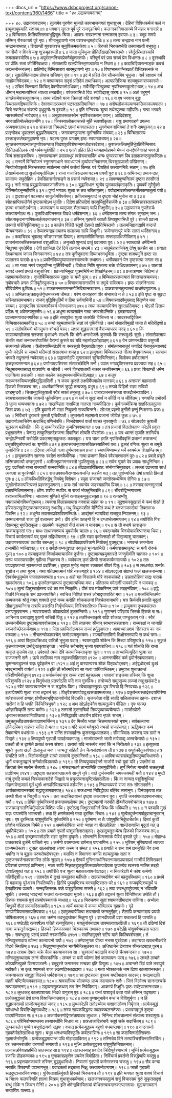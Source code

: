 +++
dbcs_url = "https://www.dsbcproject.org/canon-text/content/360/1466"
title = "४०.उद्रायणावदानम्"

+++
४०. उद्रायणावदानम्।
तुल्यमेव पुरुषेण भुज्यते 
कायभाजनगतं शुभाशुभम्। 
देहिनां विविधकर्मजं फलं 
न ह्यभुक्तमुपयाति संक्षयम्॥१॥
भगवान् सुगतः पूर्वं पुरे राजगृहाभिधे। 
कलन्दकनिवासाख्ये विजहार वनान्तरे॥ २॥
बिम्बिसारः क्षितिपतिस्तत्राभूद्विश्रुतः श्रिया। 
आकरः सरव्रत्नानां रत्नाकरम् इवापरः॥ ३॥
बभूव समये तस्मिन् रौरुकाख्ये पुरे नृपः। 
श्रीमानुद्रायणो नाम यशश्चन्द्रमहोदधिः॥ ४॥
तस्य चन्द्रप्रभा नाम पत्नी चन्द्राननाभवत्। 
शिखण्डी युवराजश्च सूनुर्विक्रमकर्कशः॥ ५॥
हिरुको भिरुकश्चेति तस्यामात्यौ बभूवतुः। 
गणनीयौ न विनये ययुः शुक्रबृहस्पती॥ ६॥
जाता भूमिभुजः प्रीतिर्लेखखत्विषस्तयोः। 
रवेर्दूरस्थितस्यापि कमलाकरयोरिव॥ ७॥
अपूर्वरत्ननिचयप्रेषणैर्बहुशस्तयोः। 
परिपूर्णं परं प्राप सख्यं  प्रेम विधानतः॥ ८॥
दूरस्थापि परं प्रीतिः सतां कीर्तिरिवाक्षया। 
संसक्तापि खलप्रीतिस्तृणज्वालेव न स्थिरा॥ ९॥
कदाचिद्दिव्यरत्नाङ्कं कवचं काञ्चनोज्ज्वलम्। 
प्राहिणोद् बिम्बिसाराय सारमुद्रायणो नृपः॥ १०॥
विषह्सस्त्राग्निरक्षार्हं विचित्ररत्नकं च तत्। 
सुहृत्प्रेषितमादाय प्रोवाच सचिवान् नृपः॥ ११॥
इदं मे प्रहितं तेन सौजन्यमिव भूभुजा। 
सर्व रक्षाक्षमं वर्म गाढप्रेमनिवेदकम्॥ १२॥
न पश्याम्यस्य सदृशं प्रतिदेयं तथाधिकम्। 
अल्पप्रतिक्रिया शल्यमुपकारापकारयोः॥१३॥
उचितं चिन्त्यतां किंचित् प्रेषणीयमतोऽधिकम्। 
सर्वैर्भद्भिरित्युक्त्वा नॄपश्चिन्ताकुलोऽभवत्॥ १४॥
अथ धीमान् महामात्यश्चिरं ध्यात्वा तमब्रवीत्। 
वर्षकाराभिधो विप्रः सर्वविद्यासु पारगः॥ १५॥
अतो बहुगुणं रागन्नेकमेवास्त्युपायनम्।
तस्य संप्रेषने यत्नः क्रियतां यदि शक्यते॥ १६॥
य एष भगवान् बुद्धः स्थितस्त्वद्विषयान्तिके। 
देवानामादरस्थानं पटस्तत्प्रतिमान्वितः॥ १७॥
अशेषलोककल्याणकलिकाकल्पपादपः। 
चित्रे स्वप्नेऽथ संकल्पे पृथुपुण्यैः स दृश्यते॥ १८॥
इति मन्त्रिवचः श्रुत्वा तथेत्युक्त्वा महीपतिः। 
गत्वा भगवते नम्रस्तमेवार्थं न्यवेदयत्॥ १९॥
अनुज्ञातस्ततस्तेन नृपश्चित्रकरान् वरान्। 
आदिदेशाशु भगवत्प्रतिमोल्लेखकर्मणि॥ २०॥
जिनस्यालोकयन्तस्ते मूर्ति रूपव्शीकृताः। 
ययुः प्रमाणग्रहणे प्रगल्भा अप्यशक्तताम्॥ २१॥
संक्रान्तां निमलपटे छायां भगवतस्ततः। 
सुवर्णभावनाभिख्यां ते शनैः समपूरयन्॥ २२॥
प्राःइणोदथ भूपालस्तं बुद्धप्रतिमापटम्। 
जगन्नयनपुण्यानां मूर्तानामिव संचयम्॥ २३॥
बिम्बिसारस्य हस्ताङ्कलेखामुद्रायणो नृपः। 
पटस्य पुरतः प्राप्ताम् हृष्टः स्वयमवाचयत्॥ २४॥
सुगतचरणपद्मन्यासपुण्योपकण्ठात् 
त्रिदशपुरविशेषान्मागधोदाररदेशात्। 
कुशलकलितमूर्तिर्भूपतिर्बिम्बिसारः 
क्षितितलतिलकं त्वां धर्मबन्धुर्ब्रवीति॥ २५॥
एतत्ते प्रहितं हितं भवमहामोहामये भेषजं 
राजद्वेषविषापहं भगवतो बिम्बं शशाङ्कत्विषः। 
तृष्णापच्छमनं प्रसन्नमधुरं त्वन्नेत्रपात्रार्पितं 
धन्यः पुण्यरसायनं पिब हठादाकण्ठमुत्कण्ठितः॥ २६॥
सन्मार्गे विनियोजनं स्गुणगणाधाने सदाध्यापनं 
दुर्व्यापारनिवारणम् थिरसुखप्राप्तौ परिप्रेरणम्। 
निर्व्याजोपकृतौ निरन्तरतया सर्वात्मना वर्तनं 
कर्तव्यं किमतः परं प्रियहितं कल्याणमित्रैः सताम्॥ २७
इति लेखार्थमास्वाद्य सुऱ्त्प्रेमामृतोचितम्। 
राजा गजाधिरूढस्य पटस्य प्रययौ पुरः॥ २८॥
अभिनन्द्य तमानन्दात् सामात्यः सपुरोहितः। 
हेमसिंहासनोत्सङ्गे स प्रसार्य न्यवेशयत्॥ २९॥
लावण्यपुण्यनिलयं दृष्ट्वा तत्सौगतं वपुः। 
नमो नमह् प्रबुद्धायेत्यवदजगतीजनः॥ ३०॥
बुद्धाभिधानं श्रुत्वैव पुलकालंकृताकृतिः। 
पुष्पवर्षे सुरैर्मुक्ते विस्मितोऽभून्महीपति॥ ३१॥
पुण्यं भगवतः श्रुत्वा स तत्र चरितामृतम्। 
पयोदानादसोत्कण्ठनीलकण्ठतुलां ययौ॥ ३२॥
द्वादशाङ्गं पटस्याध सानुलोमविपर्ययम्। 
प्रतीत्यसमुत्पादं च दृष्ट्वा मोहं मुमोच सः॥ ३३॥
स्रोतःप्राप्तिफलेनैवं दृष्टसत्योऽथ भूपतिः। 
दिदेश प्रतिसंदेशं सख्युर्भिक्षुर्विसर्जनैः॥ ३४॥
बिम्बिसारस्ततस्तस्मै कृत्वा भगवतोऽर्थनाम्। 
कात्यायनं च व्यसृजत् शैलाख्याम् चापि भिक्षुणीम्॥ ३५॥
उद्रायणस्य नॄपतेरार्यः कात्यायनोऽथ सः। 
पूजाविधायिनस्तत्र विदधे धर्मदेशनाम्॥ ३६॥
धर्मदेशनया तस्य संगतः सुमहान् जनः। 
स्रोतःसकृदनागामिफलार्हत्पदमाप्तवान्॥ ३७॥
तस्मिन् गृहपती ख्यातौ तिष्यपुष्याभिधौ पुरे। 
शान्त्यै प्रव्रज्य तस्याग्रे परिनिर्वृतिमापतुः॥ ३८॥
कालेन विहितै स्तूपौ देहान्ते ज्ञातिभिस्तयोः। 
तन्नामचिह्नावद्यापि वन्दन्ते चैत्यवन्दकाः॥ ३९॥
देव्याश्चन्द्रप्रभायाश्च शलाख्या सापि भिक्षुणी।
क्रमेणान्तःपुरे चक्रे सततं धर्मदेशनाम्॥ ४०॥
कदाचिदथ भूपालह् क्रीडगारगतां प्रियाम्। 
तामज्ञासीन्निमित्तज्ञः सप्ताहावधिजीविताम्॥ ४१।
ज्ञातसंसारचरितस्ततस्तां वशुधाधिपः। 
अनुजज्ञे शुभपदं प्रातुं प्रव्रज्यया पुरः। ४२॥
स्वाख्याते धर्मविन्मये भिक्षुक्या नृपतेर्गिरा। 
देवी प्रव्रजिता देहं दिने तत्याज सप्तमे॥ ४३॥
चातुर्महाराजिकेषु देवेषु सहसैव सा। 
प्रयाता देवकन्यात्वं जगाम जिनकाननम्॥ ४४॥
तत्र पूर्णेन्दुवदना दिव्याभरणभूषिता। 
दृष्ट्वा शाक्यमुनिं हृष्टा सा पपातास्य पादयोः॥ ४५॥
प्रकीर्णदिव्यपुष्पायास्तस्याश्चक्रे तथागतः। 
धर्मोपपादनं येन दृष्टसत्या जगाम सा॥ ४६॥
सा गत्वा नगरं पत्युर्व्योम्ना मूर्तिरिवैन्दवी। 
विबोध्य निशि सुप्तस्य चक्रे बोधिप्रकाशनम्॥ ४७॥
यातायां स्वपदं तस्यां प्रभाते वसुधाधिपः। 
प्रव्रज्याभिमुखः पुत्रमभिषिच्य शिखण्डिनम्॥ ४८॥
प्रजात्राणाय निक्षिप्य तं महामात्ययोस्ततः। 
नृपतेर्बिम्बिसारस्य सुहृदः स ययौ पुरम्॥ ४९॥
बिम्बिसारस्तमायातं विगतच्छत्रचामरम्। 
नृपोपचारैः प्रणतः प्रीतिपूतैरपूजयत्॥ ५०॥
विश्रान्तमासनासीनं स तमूचे सविस्मयः। 
हृष्ठः संदर्शनेनास्य श्रीवियोगेन दुःखितः॥ ५१॥
राजन्ननन्तसामन्तमौलिविश्रान्तशासनः। 
पाकशासनतुल्यस्त्वं कथमेवमुपागतः॥ ५२॥
अभिन्नवक्र्क्रप्रकृतेर्गुप्तमन्त्रस्य धीमतः। 
परेण राज्यहरणं वीर संभाव्यते न ते॥ ५३॥
इति पृष्टः स सुहृदा सस्मितस्तमभाषत। 
राजन् वृद्धिविभूतिर्मे न प्रिया सर्वगामिनी॥ ५४॥
विषयास्वादवैमुख्याद् वितृष्णेन मया स्वयम्। 
उत्सृष्टमिव संत्यक्तमैश्वर्यं भोगभाजनम्॥५५॥
त्वया कल्याणमित्रेण सुगतप्रतिमापटः। 
योऽसौ हिताय प्रहितः स् अवैराग्यगुरुर्ममः॥ ५६॥
अधुना त्वत्प्रसादेन गत्वा भगवतोऽन्तिके। 
इच्छाम्यवाप्तुं प्रव्रज्यामगारादनगारिकः॥ ५७॥
इति सख्युर्वचः श्रुत्वा तत्तथेति विचिन्त्य च। 
सादरस्तद्विवेकेन बिम्बिसारस्तमब्रवीत्॥ ५८॥
धन्यो बहुमतश्चासि सतां त्वं पृथिवीपते। 
कथं संसारविमुखी जाता ते मतिरीदृशी॥ ५९॥
संतोषविभवो भोगसुभगः शोभसे परम्। 
लक्षणं शुद्धसत्त्वानां वैराज्याभरणं मनह्॥ ६०॥
किं साम्राज्यमहौजसा सरजसा दुःसाधनैः साधनैः 
किं भोगैः क्षणभोजनैः कुलषदैः किं सत्त्वदुःखैः सुखैः। 
संसारोपरमाय चेतसि सतां जन्मान्तरोपार्जितं 
वैराग्यं कुरुते पदं यदि महामोहप्ररोहापहम्॥ ६१॥
येन प्राणमनःप्रिया वसुमती संत्यज्यते लीलया। 
त्रैलोक्याभिमतेऽपि यः स्मरसुखे वैमुख्यदीक्षागुरुः। 
संमोहव्य्सनातुरं जगदिदं येनानुकम्पास्पदं  
पुण्यैः कोऽपि स जायते मतिमतां संसारवामः शमह्॥ ६२॥
इत्युक्त्वा बिम्बिसारस्तं नीत्वा वेणुवनाश्रमम्। 
सप्रणामं भगवते तद्वृत्तान्तं न्यवेदयत्॥ ६३॥
उद्रायणोऽपि सुगताकारं सुचिरचिन्तितम्। 
विलोक्य हर्षादात्मानं कृतकृत्यममन्यत॥ ६४॥
पर्णामव्यग्रशिरसा संसारच्छेदिनि तनौ। 
पपात भगवद्दृष्टिस्तस्य प्रव्रज्यया सह॥ ६५॥
भिक्षुभावमथासाद्य पात्रपाणिः स चीवरी। 
नगरे पिण्डपातार्थी चकार जनविस्मयम्॥ ६६॥
प्रजाः शिखण्डी धर्मेण पालयित्वा प्रसन्नधीः। 
यातः कालेन कालुष्यमधर्माभिरतोऽबह्वत्॥ ६७॥
कलुषं काञ्चनरुचिव्यक्तविद्युद्विलासिनी। 
न कस्य कुरुते लक्ष्मीर्मेघमालेव मानसम्॥ ६८॥
अनायत्तं महामात्यौ हिरुको भिरुकश्च तम्। 
अधर्मकर्मनिरतं क्रुद्धौ तत्यजतुः प्रभुम्॥ ६९॥
तत्पदे विहितौ राज्ञा सचिवौ दण्डमुग्दरौ। 
चित्तानुवृत्तिकुशलौ स्वैरं सक्तं तमूचतुः॥ ७०॥
प्रजारञ्जनसंसक्ता राजदौर्जन्यवादिनः। 
स्वयशःख्यापनायैव जायन्ते धूर्तमन्त्रिणः॥ ७१॥
न धर्मं न सुखं नार्थं न कीर्ति न च जीवितम्। 
गणयन्ति प्रभोरर्थे ते भृत्या भव्यभक्तयः॥ ७२॥
नाखण्डिता नाक्षयिता नातप्ता नाप्यपीडिताः। 
कुर्वन्त्यर्थक्रिया राज्ञस्तिलतुल्याः किल प्रजाः॥ ७३॥
इति ब्रुवाणौ तौ राज्ञा नियुक्तौ राज्यचिन्तने। 
लोभात् प्रवृत्तौ दुर्नीतौ हन्तुं निःशरणाः प्रजाः॥ ७४॥
निर्विचारे दुराचारे कुमतौ पृथिवीपतौ। 
लुप्तसत्ये महामात्ये प्रजानां जीवितं कुतः॥ ७५॥
उद्रायणोऽथाचिरेण कदाचिद् वणिजंपथि। 
निजदेशागतं वार्तां पप्रच्छ नृपराष्ट्रयोः॥ ७६॥
सोऽवदद्देव कुशली सुतस्तव महीपतिः।
किं तु सन्मन्त्रिरहितः कुमन्त्रिवशमागतः॥ ७७॥
तत्र प्रजानां विततोपतापः 
कोऽपि प्रवृत्तः प्रभुशासनेन। 
येनाद्य तत्कुत्सितदेशजन्म 
दिवानिशं शोचति पौरलोकः॥ ७८॥
यत्र ध्वान्तं सृजति तरणिर्यत्र चन्द्रोऽग्निवर्षी 
यत्रोदेति प्रकटममृतादुत्कटः कालकूटः। 
यत्र त्राता हरति नृपतिर्जीववृत्तिं प्रजानां 
तत्राक्रन्दं प्रसॄतविपुलोपप्लवं कः शृणोति॥ ७९॥
इत्यासक्तनृपायासखिन्नस्यार्तिमयं वचः। 
दुःसहं वणिजः श्रुत्वा स तमूचे कृपानिधिः॥ ८०॥
दद्गिरा त्वमितो गत्वा तूर्णमाश्वासय प्रजाः। 
स्थापयिष्याम्यहं धर्मे स्वयमेत्य शिखण्डिनम्॥८१॥
इत्युक्तस्तेन सानन्दः स्वदेशं शनकैर्वणिक्। 
गत्वा प्रजानां विदधे स्वैरमाश्वासनं पुरः॥ ८२॥
प्रवादे प्रसृते तस्मिन्नमात्यौ दण्डमुद्गरौ। 
अतीतभूपागमनत्रस्तौ भूपतिमूचतुः॥ ८३॥
सर्वत्र श्रूयते देव प्रवादः साधुनिन्दितः। 
वृद्धः प्रव्रजितो राजा राज्यार्थी यत्नवानिति॥ ८४॥
तीव्रव्रतपरिक्लिष्टः संभोगाभिमुखादरः। 
लज्जां प्रव्रज्यया सार्धं त्यक्त्वा स पुनरेष्यति॥ ८५॥
राजन्नपक्कवैराग्यास्त्यजन्ति सहसैव यत्। 
तत् पूर्वाभ्यधिकं तेषां प्रयाति प्रियतां पुनः॥ ८६॥
लोकस्थितिविरुद्धेषु विषयेषु विशेषतः। 
स्पृहा संजायते जन्तोरपथ्येष्विव रोगिणः॥ ८७॥
सुखोत्सेकात्परित्यक्तं प्रहस्तमुपागतम्। 
प्रायः सर्वं भवत्येव जडस्याम्रमिव प्रियम्॥ ८८॥
तस्माद्भवन्तमुत्सार्य प्रतापनिधिमासनात्।
क्षीणः शशीव स्थविरः स राज्यं भोक्तुमिच्छति॥ ८९॥
चीवरोद्विग्नगात्रस्य वरवस्त्राभिलाषिणः। 
जातास्य मुण्डिते मूर्ध्नि रत्नाङ्कमुकुटस्पृहा॥ ९०॥
रत्नहर्म्येषु नवतासंभोगविभवोद्भवम्। 
त्यक्त्वा विलासमायासं वनवासं सहेत कः॥ ९१॥
मृदुशयनसुखार्हा ये कथं शेरते ते 
हरिणखरखुरोद्यत्कत्कण्टकासु स्थलीषु। 
मधु विधुकरशीतं यैर्निपीतं कथं ते 
वनजगजमदोष्णं तिक्तमम्भः पिबन्ति॥ ९२॥
अधुनैव तवासन्नप्रवेशविषमस्थितेः। 
आद्यंमतं न्यायविदां राजपुत्र निपातनम्॥ ९३॥
तस्मादनागतो राजा पूर्वं वध्यस्तव प्रभो। 
दीपं हन्ति पतङ्गो हि न दग्धश्चेत्समापतन्॥ ९४॥
तयोरिति गिरा क्षिप्रमभूद् भूपतिराकूलः। 
खलमेघैः कलुषतां नीतं कस्य न मानसम्॥ ९५॥
स तौ बभाषे साशङ्कः क्रकचक्रूरतां गतः। 
बाधः साधारणश्चायं युवयोर्मम चाग्रतः॥ ९६॥
भवद्भ्यामेव विनयोपायविश्रान्तया धिया। 
विचार्य कार्यतात्पर्यं यद् युक्तं तद्विधीयताम्॥ ९७॥
इति राज्ञा कृतोत्साहौ तौ विसृज्याशु घातकान्। 
उद्रायणस्याग्रपथं वधायैव बबन्धतुः॥ ९८॥
सोऽपिप्रज्ञापरित्राणे नियोक्तुं पुत्रमुद्यतः। 
भगवन्तं समभ्येत्य व्रजामीति व्यजिज्ञपत्॥ ९९॥
सर्वज्ञेनाभ्यनुज्ञातः स्वकृतं भुज्यतामिति। 
कर्मपाशसमाकृष्टः स ययौ रोरुकं पुरम्॥ १००॥
तस्माद्व्रजन्तं निर्व्याजमाचारमिव दुर्जनाः। 
दुष्टामात्यप्रयुक्तास्ते जग्नुर्वर्त्मनि घातकाः॥ १०१॥
तस्य चावरपात्रादीन् गृहीत्वा निहतस्य ते। 
व्यदेवयन् कृतं प्रीत्यौ राजाकार्यममात्ययोः॥ १०२॥
ततः पापप्रहृष्टाभ्यां नृपस्ताभ्यां प्रदर्शितम्। 
दृष्ट्वा मुमोह सहसा रक्ताक्तं चीवरं पितुः॥ १०३॥
स लब्धसंज्ञः शनकैः शुशोच न तथा गुरुम्। 
यथा पतितमात्मानं घोरे नरकगह्वरे॥ १०४॥
सोऽवदद्वत्स संप्राप्तं फलं खलजनान्मया। 
ऐश्वर्यमधुलुब्धेन पापपातमपश्यता॥ १०५॥
अहो बत निरालम्बे घोरे नरकसंकटे। 
उन्नतारोहिणां सद्यः पातकं खलसंगतम्॥ १०६॥
कृतमेतन्महत्पापं दुष्टामात्यधिया मया। 
पतितस्य ममेदानीं पावकोऽपि न पावकह्॥ १०७॥
तुल्यं पितुश्चार्हतस्य वधे का मम निष्कृतिः। 
पीतं यत्र मयैकस्मिन् पात्रे सदहनंविषम्॥ १०८॥
वृद्धे पितरि निःसङ्के शमं प्रव्रज्ययाश्रिते। 
स्वचित्त निशितं शस्त्रं लोभाद्व्यापारितं मया॥ १०९॥
यत्संचिन्तितमेव कम्पजनकं श्रोतुं नयत् शक्यते 
दृष्टं यच्च करोति शोककलनां निश्चेतनानामपि। 
यत्र क्रैर्यमपि प्रयाति मृदुतां तीव्रानुतापाग्निना 
तत्रापि प्रसरन्ति निर्घृणधियाम् निस्त्रिंशतीक्ष्णाः क्रियाः॥ ११०॥
इत्युक्त्वा दुःकह्संतप्तः प्रलापमुखराननः। 
न्यवारयत्तयोः कोपात्प्रवेशं दुष्टमन्त्रिणोः॥ १११॥
गुणान्तरं परिज्ञाय भिरुकं हिरुकं च सः। 
आनिनाय प्रसाद्याशु पुराणौ सचिवौ पितुः॥ ११२॥
ततश्चिन्ताकृशे राज्ञि शोकात् पाण्डुरताम् गते। 
स्वैरं तज्जननीमेत्य दुष्टामात्याववोचताम्॥ ११३॥
देवि त्वतनयः श्रीमान् स्वभावसरलाशयः। 
राज्यरक्षां न जानाति स्वजनोच्छेदकर्कशाम्॥ ११४॥
पिता प्रव्रजितोऽप्यस्य राज्यं हर्तुमुपागतः। 
आवाभ्यां प्रशमं नीतस्तत्र का नाम वाच्यता॥ ११५॥
नीचतन्त्रोपपन्नश्चेत् क्रमोऽयमशुभक्रमः। 
राज्याभिलाषिणो भिक्षोस्तस्यापि स कथं क्रमः॥ ११६॥
आवां पितृवधक्रिधाद् वारितौ भूभुजा पदात्। 
स्वयमद्यापि शोकेन किं मिथ्या परिशुष्यते॥ ११७॥
सुकृतं कृतमावाभ्याम् प्रभोर्दुःखकृशाङ्गता। 
भवन्ति सर्वभावेषु भृज्या एवापराधिनः॥ ११८॥
गतं  शोचति किं राजा यत्कृतं कृतमेव तत्। 
उपेक्ष्यते त्वया देवि कस्माच्चिन्ताकृशः सुतः॥ ११९॥
ताभ्यामित्युदितं श्रुत्वा सा राजजननी शनैः।
ऊचे तरलिका नाम तद्वाक्यविहितादरा॥१२०॥
आनन्तर्यमिदं कर्म द्वयोर्नरकपातकम्। 
युष्मन्मतादुपनतं राज्ञः पूर्वकृतेन वा॥१२१॥
अहं तु वारयाम्यस्य शोकं पितृवधोद्भवम्। 
अर्हद्वधोद्भवं दुःखं भवद्भ्यामपि वार्यतां॥ १२२॥
इति तौ स्वैरमादिश्य सा गत्वा पार्थिवान्तिकम्। 
तमुवाच शुचाक्रान्तं परिक्षीणमिवोडुपम्॥१२३॥
धर्माधर्ममयं पुत्र राज्यं राज्ञां बहुच्छलम्। 
पापानां शङ्कया तस्मिन् किं शुचा परिशुष्यसि॥१२४॥
पितुर्वधात् प्रतप्तोऽसि यदि नाम गुरुप्रियः। 
तत्रोच्यते समुत्सृज्य लज्जां त्वद्दुःखसंकटे॥१२५॥
स्वैरं जातस्त्वमन्येन न स तद्धर्मतः पिता। 
स्वेच्छाहारसुखाः पुत्र स्त्रियो हि निरपत्र्पाः॥ १२६॥
इत्यप्रियमपि श्रुत्वा राजा तद्वचनं रहः। 
पितृवैशसपापोग्रदुःखसंतापमत्यजत्। १२७॥
प्रकुर्वन्त्यस्ताद्रेरुदयगिरिणा क्लेशकलनां 
क्षणात् क्षोणीक्ष्माभृद्विघटनवोनोदं विदधति।
सृजन्त्येता वह्निं सपदि सलिलात्तच्च दहना- 
दशाध्यं नारीणां न हि भवति किंचित्र्त्रिभुवने॥ १२८॥
अथ सोऽर्हद्वधेनैव शल्यतुल्येन पीडितः। 
नृपः पप्रच्छ धर्मज्ञान्निष्कृतिं तस्य कर्मणः॥ १२९॥
ततस्तौ दुष्टसचिवौ तिष्यपुष्याख्यचैत्ययोः। 
मार्जारपोतौ धृत्वान्तःसक्तावामिषशिक्षया॥ १३०॥
निषिद्धावपि धाष्टर्येन प्रविश्य नृपतेः सभाम्। 
तमूचतुस्तीव्रतापसंतापप्रशमार्थिनम्॥ १३१॥
देव मिथ्यैव भवता चित्तमायास्यते भृशम्। 
सर्वकल्याणा लोकेऽस्मिन् नार्हन्तः सन्ति ते मताः॥ १३२॥
यदि सत्यं भवेयुस्ते नभसो राजहंसवत्। 
ऋद्धिमन्तः कथं तेषामन्येन वधसंभवः॥ १३३॥
न सन्ति तस्मादर्हन्तः कुतस्तद्वधपातकम्। 
सीमाविवादः कस्तत्र् यत्र ग्रामो न विद्यते॥ १३४॥
तिष्यपुष्यौ गृहपती यावर्हत्पदमापतुः। 
मार्जारावन्तरे जातौ तावेवाद्य् अस्वचैत्ययोः॥ १३५॥
प्रकटौ तौ च दृश्येते प्रत्यक्षं कस्य संशयः। 
प्रत्ययो यदि नास्त्येव स्वयं किं न निरीक्ष्यते॥ १३६॥
इत्युक्त्वा भूपतेः कृत्वा खलौ दोलाकुलं मनः। 
जग्मतुः सहितौ तेन चैत्यसंदर्शनाय तौ॥ १३७॥
अपूर्वकौतुकावेशात् तत्र संघटिते जने। 
विलोकनोद्यते राग़्यो सामात्ये दुष्टमन्त्रिणौ॥ १३८॥
आमिषाभ्याससंबद्धतिष्यपुष्याभिधानयोः। 
धूर्तौ चक्रतुराह्वानं शनैर्बालबिडालयोः॥ १३९॥
तौ तिष्यपुष्यावर्हन्तौ मार्जारौ स्थो युवां यदि। 
प्रदक्षीणं वा क्रियतां तेन सत्येन चैत्ययोः॥ १४०॥
मांसदानक्षणे ताभ्यामिति वाचमुदीरितौ। 
तूर्णं निर्गत्य मार्जारौ चक्रतुस्तौ प्रदक्षिणम्॥१४१॥
तद्दृष्ट्वा सहसावाप्तप्रत्यये सानुगे नृपे। 
याते दुर्जनमायैव जगज्जयमहीं ययौ॥ १४२॥
मुष्टौ वायुं दृषदि कमलं चित्रमाकाशदेशे 
जिह्वाग्रे च प्रचुररचनासृष्टिसंहारलीलाः। 
किं वा नान्यत् पशुशिशुधियां मोहनायेन्द्रजालं 
मूर्तं धुर्ताः क्षणपरिचितप्रत्ययं दर्शयन्ति॥ १४३॥
निष्प्रत्ययपरो राजा ततः सौगतदर्शने। 
आर्यकात्यायनस्याग्रे श्रद्धापूजामवारयत्॥ १४४॥
राजधान्यां निषिद्धोऽथ बहिरेव ससानुगः। 
विनेयकृपया तत्र तस्थौ शैला च भिक्षुणी॥ १४५॥
ततः कदाचिदायान्तं दृष्ट्वा कात्यायनः पुरः। 
नृपतिं जनसंपातादवमानभयाद् ययौ॥ १४६॥
प्रेषितं पूर्वमन्त्रिभ्यां व्रजन्तमवलोक्य तम्। 
दुष्टामात्यौ नरपतिं दीऱ्घवैराववोचताम्॥ १४७॥
राजन्नमङ्गलनिधिर्मुण्डोऽयं विशिरः पथि। 
दृष्टोऽद्य भिक्षुरस्माभिर्न विद्मः किं भविष्यति॥ १४८॥
न पश्यामि मुखं राज्ञः पापस्येति भणत्यसौ। 
तथा हि क्षणमेकान्ते गत्वा दूरमितः स्थितः॥ १४९॥
श्रुत्वैतद्दुर्जनामर्षादुवाचानुचरान् नृपः। 
एष दूरस्थितः पांशुमुष्टिभिः पूर्यतामिति॥ १५०॥
पूर्यमाणः स तैः पांशुमुष्टिभिर्दुष्टचेटकैः। 
दिव्यां कुटीं प्रवेशेन परिहाराय निर्ममे॥ १५१॥
अमर्षकोपिताः सर्पाः व्याघ्रा वा पीतलोहिताः। 
शान्तेरायान्ति मृदुतां नत् उ भूपतिचेटकाः॥ १५२॥
ततः प्रयाते नृपतौ पांशुराशिशतावृतम्। 
दुःखादूचतुरभ्येत्य हिरुको भिरुकश्च तम्॥ १५३॥
आर्य कृच्छ्रमवाप्तोऽसि राज्ञा क्रूरेण दुष्कृतैः। 
लोचनानि धिगस्माकं यैरिदं दृश्यते पुरेः॥ १५४॥
मोहान्धः पातकश्वभ्रे दुर्जनैः पातितो नृपः। 
कर्मणो वयमप्यस्य दर्शनात् पापभागिनः॥ १५५॥
भूरियम् भूरिपापार्ता त्याज्या प्राज्यमतेस्तव। 
दुःसहः खलसंवासः त्यागः कस्य न संमतः॥ १५६॥
प्रयाति न शमः शमं क्षयमुपैति नैव क्षमा 
भवन्ति न च बुद्धयः परुषरोषदोषस्पृशः। 
वसन्ति न विमानना मनसि शल्यतुल्याः सतां 
न दुष्टजनवर्जनादपरमास्ति लोके सुखम्॥ १५७॥
ऐश्वर्यं गुणिनामधोनिपतनायासप्रयासप्रदं 
गाम्भीर्यं तिमिराकारं प्रविशतां प्राणापहं प्राणिनाम्। 
नष्टा सापि निकृष्ट्दुष्ट्कुटिलव्यालैरुपादेयता 
कूपस्येव खलस्य नास्ति तदहो दोषालियुक्तं यतः॥ १५८॥
तयोरिति वचः श्रुत्वा महाकात्यायनोऽवदत्। 
न निकारेऽपि मे कोपः कर्मणो गतिरीदृशी॥ १५९॥
एतावदेव मे दुःखं यन्मूढस्य महीपतेः। 
खलसंगमदोषेण भयं महदुपस्थितम्॥ १६०॥
प्रथमे हि महावायुः पुरेअस्य निपतिष्यति। 
द्वितीये पुष्पवृष्टिश्च वस्त्रवृष्टिस्ततः परे॥ १६१॥
रूप्यवृष्टिश्चतुर्थे च हेमवृष्टिश्च पञ्चमे। 
रत्नवृष्टिस्ततः षष्ठे पांशुवृष्टिश्च सप्तमे॥ १६२॥
तया सबन्धुराष्ट्रोऽसय् न भविष्यति भूपतिः। 
तस्माद् भवद्भ्यां गन्तव्यं रत्नान्यादाय भूयसे। १६३॥
इति तद्वचनं श्रुत्वा विनिश्चित्य तथेति तौ। 
हिरुकः श्यामकं पुत्रं तस्योपस्थापकं व्यधात्॥ १६४॥
भिरुकश्च सुतां श्यामावतीमादाय पाणिना। 
अभ्येत्य भिक्षुकीं शैलां प्रणयादिदमब्रवीत्॥ १६५॥
आर्ये भवत्या मे कन्या घोषिलस्य गृहप्रभोः।
गृहे समर्पणीयेयमासन्नप्रतिपन्नया॥ १६६॥
एवमुक्त्वार्पयित्वा तावमात्यौ जग्मतुर्गृहम्। 
शैलापि कन्यामादाय प्रययौ घोषिलालयम्॥ १६७॥
ततः क्रमेण तदभूद्यथोक्तं भिक्षुणा पुरे। 
ज्ञानदीपवती प्रज्ञा यथातत्त्वं हि पश्यति॥ १६८॥
षष्ठेऽह्नि रत्नवर्षेऽथ पतिते रत्नपूरिताम्। 
ययतुर्नावमादाय तावमात्यावलक्षितौ॥ १६९॥
तौ दक्षिणां दिशं गत्वा चक्रतुर्नगरद्वयम्। 
हिरुको हिरुकाख्यानं भिरुकाख्यं तथापरः॥ १७०॥
परेऽह्नि पांशुवर्षेणमहता पतता नृपः। 
सबन्धुराष्ट्रः प्रलय्ं प्रययौ नरकातिथिः॥१७१॥
सदण्डिमुद्गरे राग़्यि याते किल्बिषशेषताम्। 
तं मन्त्रिपुत्रमादाय व्योम्ना कात्यायनो ययौ॥ १७२॥
तमेवानुगता प्रीत्या नभसा पुरदेवता। 
तदाग़्यया खवचनीकर्वटे विदधे स्थितिम्॥ १७३॥
भिक्षुपुण्यानुभावेन भाग्यैर्मन्त्रिसुतस्य च। 
अधिष्ठानेन देव्याश्च श्रीमत्तदबह्वत् पुरम्॥ १७४॥
तत्राथ देवता चक्रे चैत्यं कात्यायनस्य सा। 
सुरवत्यां यदद्यापि वन्दन्ते चैत्यवन्दकाः॥ १७५॥
मन्त्रिसूनुमथादाय लग्नं चीवरकर्णिके। 
लम्बनं स ययौ व्योम्ना देशं कात्यायनः परम्॥ १७६॥
लम्बते लम्बते कोऽयमित्युक्ते विस्मयाज्जनैः। 
बभूवुस्ते जनास्तत्र लम्बका इति विश्रुताः॥ १७७॥
अत्रान्तरे दिवं याते तत्रापुत्रे महीपतौ। 
स कृतः श्यामको राजा लक्षणज्ञिस्तदाज्ञया॥ १७८॥
गत्वा भोक्कानकं नाम दिशा कात्यायनस्ततः। 
जनन्यास्तत्र संशुद्धां विदस्धे धर्मदेशनाम्॥ १७९॥
सा दृष्टसत्या पुत्रस्य यष्टीमादाय सादरम्। 
वन्द्यमाद्यपि महती यष्टिचैत्यमकारयत्॥ १८०॥
श्रावस्तीमथ सोत्कण्ठः प्राप्य कात्यायनः शनैः। 
जिनं विलोक्य सानन्दश्चक्रे तत्पादवन्दनम्॥ १८१॥
उद्रायणसुतकथाम् तत्र तेन निवेदिताम्। 
आकर्ण्य भिक्षुभिः पृष्टः सर्वग़्यस्तानभाषत॥ १८२॥
लुब्धकह् कालपाशाख्यः निदधे वागुराम् पुरः॥ १८३॥
यन्त्रं पाशावृतं दत्वा याते तस्मिन् यदृश्छया। 
प्रत्येकबुद्धस्तं देशं प्राप्य विश्रान्तिमाप्तवान्॥ १८४॥
तस्य पुण्यानुभावेन बन्धं न विविशुर्मृगाः। 
न हि शुद्धात्मनामग्रे प्राप्नोत्यकुशलं जनह्॥ १८५॥
लुब्धकोऽपि ततोऽभ्येत्य पाशानालोक्य निर्मृगान्।
प्रत्येकबुद्धं क्रोधान्धो विषदिग्धेषुणावधीट्॥ १८६॥
तस्य सायकविद्धस्य ज्वलज्ज्वलनतेज्सः। 
प्रभावमद्भुतं दृष्ट्वा पादयोर्निपपात सः॥ १८७॥
अकार्यकरणोद्वेगसंतापादथ लुब्धकः।
निनिन्द शोचन्नात्मानं संत्यज्य शरवागुराः॥ १८८॥
परिनिर्वाणमाप्तस्य तस्यास्थीनि निधाय सः। 
छत्रध्वजादिसंभारैः स्तूपं चक्रे सदार्चितम्॥ १८९॥
लुब्धकस्तेन पुण्येन बभूवोद्रायणो न्ऱ्इपः। 
वधात् प्रत्येकबुद्धस्य बहुशो वधमाप्तवान्॥ १९०॥
नन्दनाम्नो गृहपतेर्मदलेखाभिधा सुता। 
बभूव धनधन्यादिस्फूतिः कर्वटवासिनः॥ १९१॥
सा कदाचिन्मदोत्सिक्ताः गृहमार्जनरेणुभिः। 
प्रत्येकबुद्धमायान्तं पथि मोहादवाकिरत्॥ १९२॥
तस्मिन्नेव दिने तस्याश्चिरचिन्ताभिरर्थितः। 
वरः स्तनभरार्ताया वरणार्थी समाययौ॥ १९३॥
मूध्नि प्रत्येकबुद्धस्य पांशुमुष्टिनिपातनात्। 
प्रत्यासन्नविवाहाहमिति भ्रातरमाह सा॥ १९४॥
ततस्तस्याह् प्रवादेन चिक्षिपुर्वरणाप्तये। 
मूर्ध्नि प्रत्येकबुद्धस्य रजांसि प्रौढकन्यकाः॥ १९५॥
गुणाकारप्रवृत्तेन प्रययेन विमोहिताः। 
निर्विचार्य प्रवर्तन्ते विरुद्धेष्वपि वस्तुषु॥ १९६॥
प्रवृत्तपातकाचारे तस्मिन् बुद्धबुधाभिधौ। 
निवारणं गृहपती कर्मणस्तस्य चक्रतुः॥ १९७॥
सैव कन्या नरपतिः शिखण्डी पापभागभूत्। 
प्रवादकर्ता तद्भ्राता भिक्षुः कत्यायनोऽप्ययम्॥ १९८॥
जातौ गृहपती रूढदुष्टाचारनिवारणात्। 
पुरिपतापान्निर्मुक्तौ हिरुको भिरुकश्च तौ॥ १९९॥
इति भगवतः श्रुत्वा वाक्यं विचार्य च भिक्षवः 
फलपरिणतिं ज्ञात्वा चित्राम् शुभाशुभकर्मणाम्। 
खलजनवचस्तुल्यं शत्रुं विचारसमं गुरुं 
सुकृतसदृशं बन्धुं लोके न किंचन मेनिरे॥ २००॥
इति क्षेमेन्द्रविरचितायां बोधिसत्त्वावदानकल्पलताया- 
मुद्रायणावदानं चत्वारिंशः पल्लवः॥
